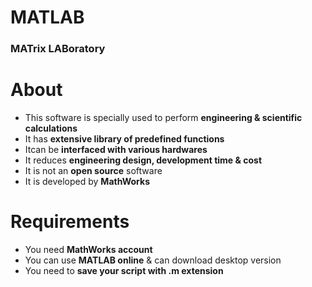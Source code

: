 # MATLAB
### MATrix LABoratory

# About
- This software is specially used to perform **engineering & scientific calculations**
- It has **extensive library of predefined functions**
- Itcan be **interfaced with various hardwares**
- It reduces **engineering design, development time & cost**
- It is not an **open source** software
- It is developed by **MathWorks**

# Requirements

- You need **MathWorks account**
- You can use **MATLAB online** & can download desktop version
- You need to **save your script with .m extension**